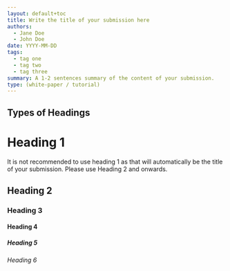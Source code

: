 ```yaml
---
layout: default+toc
title: Write the title of your submission here
authors:
  - Jane Doe
  - John Doe
date: YYYY-MM-DD
tags:
  - tag one
  - tag two
  - tag three
summary: A 1-2 sentences summary of the content of your submission.
type: (white-paper / tutorial)
---
```


## Types of Headings

# Heading 1

It is not recommended to use heading 1 as that will automatically be the title of your submission. Please use Heading 2 and onwards.

## Heading 2


### Heading 3


#### Heading 4


##### Heading 5


###### Heading 6

## 